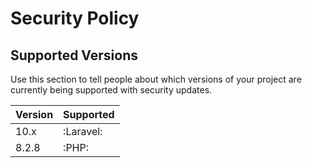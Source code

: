 # Security Policy

## Supported Versions

Use this section to tell people about which versions of your project are
currently being supported with security updates.

| Version | Supported          |
| ------- | ------------------ |
| 10.x    | :Laravel:          |
| 8.2.8   | :PHP:              |
